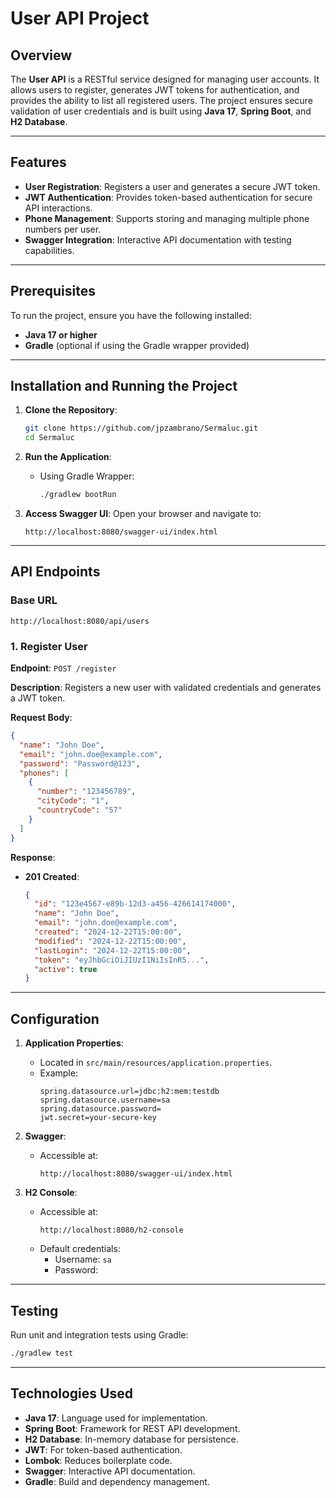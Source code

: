 # User API Project

## Overview

The **User API** is a RESTful service designed for managing user accounts. It allows users to register, generates JWT tokens for authentication, and provides the ability to list all registered users. The project ensures secure validation of user credentials and is built using **Java 17**, **Spring Boot**, and **H2 Database**.

---

## Features

- **User Registration**: Registers a user and generates a secure JWT token.
- **JWT Authentication**: Provides token-based authentication for secure API interactions.
- **Phone Management**: Supports storing and managing multiple phone numbers per user.
- **Swagger Integration**: Interactive API documentation with testing capabilities.

---

## Prerequisites

To run the project, ensure you have the following installed:

- **Java 17 or higher**
- **Gradle** (optional if using the Gradle wrapper provided)

---

## Installation and Running the Project

1. **Clone the Repository**:

   ```bash
   git clone https://github.com/jpzambrano/Sermaluc.git
   cd Sermaluc
   ```

2. **Run the Application**:

   - Using Gradle Wrapper:
     ```bash
     ./gradlew bootRun
     ```

3. **Access Swagger UI**:
   Open your browser and navigate to:
   ```plaintext
   http://localhost:8080/swagger-ui/index.html
   ```

---

## API Endpoints

### **Base URL**

```plaintext
http://localhost:8080/api/users
```

### **1. Register User**

**Endpoint**: `POST /register`

**Description**: Registers a new user with validated credentials and generates a JWT token.

**Request Body**:

```json
{
  "name": "John Doe",
  "email": "john.doe@example.com",
  "password": "Password@123",
  "phones": [
    {
      "number": "123456789",
      "cityCode": "1",
      "countryCode": "57"
    }
  ]
}
```

**Response**:

- **201 Created**:
  ```json
  {
    "id": "123e4567-e89b-12d3-a456-426614174000",
    "name": "John Doe",
    "email": "john.doe@example.com",
    "created": "2024-12-22T15:00:00",
    "modified": "2024-12-22T15:00:00",
    "lastLogin": "2024-12-22T15:00:00",
    "token": "eyJhbGciOiJIUzI1NiIsInR5...",
    "active": true
  }
  ```

---

## Configuration

1. **Application Properties**:

   - Located in `src/main/resources/application.properties`.
   - Example:
     ```properties
     spring.datasource.url=jdbc:h2:mem:testdb
     spring.datasource.username=sa
     spring.datasource.password=
     jwt.secret=your-secure-key
     ```

2. **Swagger**:

   - Accessible at:
     ```plaintext
     http://localhost:8080/swagger-ui/index.html
     ```

3. **H2 Console**:
   - Accessible at:
     ```plaintext
     http://localhost:8080/h2-console
     ```
   - Default credentials:
     - Username: `sa`
     - Password:

---

## Testing

Run unit and integration tests using Gradle:

```bash
./gradlew test
```

---

## Technologies Used

- **Java 17**: Language used for implementation.
- **Spring Boot**: Framework for REST API development.
- **H2 Database**: In-memory database for persistence.
- **JWT**: For token-based authentication.
- **Lombok**: Reduces boilerplate code.
- **Swagger**: Interactive API documentation.
- **Gradle**: Build and dependency management.
